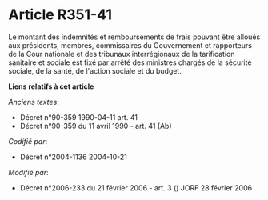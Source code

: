 # Article R351-41

Le montant des indemnités et remboursements de frais pouvant être alloués aux présidents, membres, commissaires du
Gouvernement et rapporteurs de la Cour nationale et des tribunaux interrégionaux de la tarification sanitaire et sociale est
fixé par arrêté des ministres chargés de la sécurité sociale, de la santé, de l'action sociale et du budget.

**Liens relatifs à cet article**

_Anciens textes_:

  - Décret n°90-359 1990-04-11 art. 41
  - Décret n°90-359 du 11 avril 1990 - art. 41 (Ab)

_Codifié par_:

  - Décret n°2004-1136 2004-10-21

_Modifié par_:

  - Décret n°2006-233 du 21 février 2006 - art. 3 () JORF 28 février 2006
